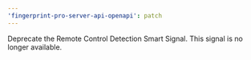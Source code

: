 ```yaml
---
'fingerprint-pro-server-api-openapi': patch
---
```


Deprecate the Remote Control Detection Smart Signal. This signal is no longer available.